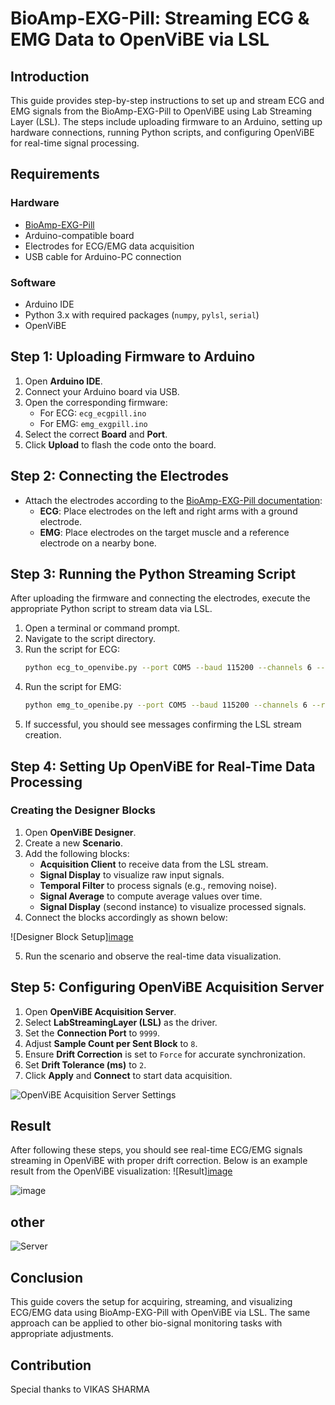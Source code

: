 # BioAmp-EXG-Pill: Streaming ECG & EMG Data to OpenViBE via LSL

## Introduction
This guide provides step-by-step instructions to set up and stream ECG and EMG signals from the BioAmp-EXG-Pill to OpenViBE using Lab Streaming Layer (LSL). The steps include uploading firmware to an Arduino, setting up hardware connections, running Python scripts, and configuring OpenViBE for real-time signal processing.

## Requirements
### Hardware
- [BioAmp-EXG-Pill](https://github.com/upsidedownlabs/BioAmp-EXG-Pill)
- Arduino-compatible board
- Electrodes for ECG/EMG data acquisition
- USB cable for Arduino-PC connection

### Software
- Arduino IDE
- Python 3.x with required packages (`numpy`, `pylsl`, `serial`)
- OpenViBE

## Step 1: Uploading Firmware to Arduino
1. Open **Arduino IDE**.
2. Connect your Arduino board via USB.
3. Open the corresponding firmware:
   - For ECG: `ecg_ecgpill.ino`
   - For EMG: `emg_exgpill.ino`
4. Select the correct **Board** and **Port**.
5. Click **Upload** to flash the code onto the board.

## Step 2: Connecting the Electrodes
- Attach the electrodes according to the [BioAmp-EXG-Pill documentation](https://github.com/upsidedownlabs/BioAmp-EXG-Pill/tree/main):
  - **ECG**: Place electrodes on the left and right arms with a ground electrode.
  - **EMG**: Place electrodes on the target muscle and a reference electrode on a nearby bone.

## Step 3: Running the Python Streaming Script
After uploading the firmware and connecting the electrodes, execute the appropriate Python script to stream data via LSL.

1. Open a terminal or command prompt.
2. Navigate to the script directory.
3. Run the script for ECG:
   ```bash
   python ecg_to_openvibe.py --port COM5 --baud 115200 --channels 6 --rate 500
   ```
4. Run the script for EMG:
   ```bash
   python emg_to_openibe.py --port COM5 --baud 115200 --channels 6 --rate 1000
   ```
5. If successful, you should see messages confirming the LSL stream creation.

## Step 4: Setting Up OpenViBE for Real-Time Data Processing
### Creating the Designer Blocks
1. Open **OpenViBE Designer**.
2. Create a new **Scenario**.
3. Add the following blocks:
   - **Acquisition Client** to receive data from the LSL stream.
   - **Signal Display** to visualize raw input signals.
   - **Temporal Filter** to process signals (e.g., removing noise).
   - **Signal Average** to compute average values over time.
   - **Signal Display** (second instance) to visualize processed signals.
4. Connect the blocks accordingly as shown below:


![Designer Block Setup][image](https://github.com/user-attachments/assets/06e3c997-19b8-4edc-9b26-37c1f1a61cf2)

5. Run the scenario and observe the real-time data visualization.

## Step 5: Configuring OpenViBE Acquisition Server
1. Open **OpenViBE Acquisition Server**.
2. Select **LabStreamingLayer (LSL)** as the driver.
3. Set the **Connection Port** to `9999`.
4. Adjust **Sample Count per Sent Block** to `8`.
5. Ensure **Drift Correction** is set to `Force` for accurate synchronization.
6. Set **Drift Tolerance (ms)** to `2`.
7. Click **Apply** and **Connect** to start data acquisition.


![OpenViBE Acquisition Server Settings](https://github.com/user-attachments/assets/ee9a5c6d-9c6d-48a8-b250-416fb5018301)

## Result
After following these steps, you should see real-time ECG/EMG signals streaming in OpenViBE with proper drift correction. Below is an example result from the OpenViBE visualization:
![Result][image](https://github.com/user-attachments/assets/13827a6a-84c4-401b-a38e-96815c3795ab)



![image](https://github.com/user-attachments/assets/535a3b42-86c6-4f72-930c-755395b4faac)


## other
![Server](https://github.com/user-attachments/assets/3e3c44be-b908-4f07-b024-b6bf525af8b0)





## Conclusion
This guide covers the setup for acquiring, streaming, and visualizing ECG/EMG data using BioAmp-EXG-Pill with OpenViBE via LSL. The same approach can be applied to other bio-signal monitoring tasks with appropriate adjustments.
## Contribution

Special thanks to VIKAS SHARMA 
